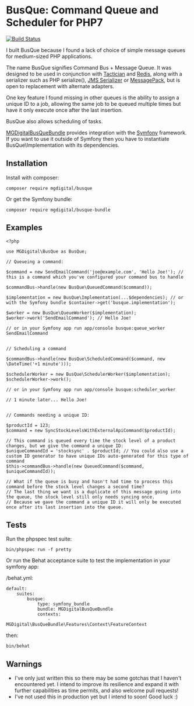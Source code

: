 BusQue: Command Queue and Scheduler for PHP7
============================================

[![Build Status](https://travis-ci.org/mgdigital/BusQue.svg?branch=master)](https://travis-ci.org/mgdigital/BusQue)

I built BusQue because I found a lack of choice of simple message queues for medium-sized PHP applications.

The name BusQue signifies Command Bus + Message Queue. It was designed to be used in conjunction with [Tactician](https://github.com/thephpleague/tactician) and [Redis](http://redis.io/), along with a serializer such as PHP serialize(), [JMS Serializer](https://github.com/schmittjoh/serializer) or [MessagePack](http://msgpack.org/), but is open to replacement with alternate adapters.

One key feature I found missing in other queues is the ability to assign a unique ID to a job, allowing the same job to be queued multiple times but have it only execute once after the last insertion.

BusQue also allows scheduling of tasks.

[MGDigitalBusQueBundle](https://github.com/mgdigital/BusQueBundle) provides integration with the [Symfony](http://symfony.com/) framework. If you want to use it outside of Symfony then you have to instantiate BusQue\Implementation with its dependencies.

Installation
------------

Install with composer:

    composer require mgdigital/busque
    
Or get the Symfony bundle:

    composer require mgdigital/busque-bundle

Examples
--------

    <?php
    
    use MGDigital\BusQue as BusQue;
    
    // Queueing a command:
    
    $command = new SendEmailCommand('joe@example.com', 'Hello Joe!'); // this is a command which you've configured your command bus to handle
    
    $commandBus->handle(new BusQue\QueuedCommand($command));
    
    $implementation = new BusQue\Implementation(...$dependencies); // or with the Symfony bundle $container->get('busque.implementation');
    
    $worker = new BusQue\QueueWorker($implementation);
    $worker->work('SendEmailCommand'); // Hello Joe!
    
    // or in your Symfony app run app/console busque:queue_worker SendEmailCommand
    
    
    // Scheduling a command
    
    $commandBus->handle(new BusQue\ScheduledCommand($command, new \DateTime('+1 minute')));
    
    $schedulerWorker = new BusQue\SchedulerWorker($implementation);
    $schedulerWorker->work();
    
    // or in your Symfony app run app/console busque:scheduler_worker
    
    // 1 minute later... Hello Joe!
    
    
    // Commands needing a unique ID:
    
    $productId = 123;
    $command = new SyncStockLevelsWithExternalApiCommand($productId);
    
    // This command is queued every time the stock level of a product changes, but we give the command a unique ID:
    $uniqueCommandId = 'stocksync' . $productId; // You could also use a custom ID generator to have unique IDs auto-generated for this type of command
    $this->commandBus->handle(new QueuedCommand($command, $uniqueCommandId));
    
    // What if the queue is busy and hasn't had time to process this command before the stock level changes a second time?
    // The last thing we want is a duplicate of this message going into the queue, the stock level still only needs syncing once.
    // Because we gave the command a unique ID it will only be executed once after its last insertion into the queue.
    

Tests
-----

Run the phpspec test suite:

    bin/phpspec run -f pretty

Or run the Behat acceptance suite to test the implementation in your symfony app:

/behat.yml:

    default:
        suites:
            busque:
                type: symfony_bundle
                bundle: MGDigitalBusQueBundle
                contexts:
                    - MGDigital\BusQueBundle\Features\Context\FeatureContext

then:

    bin/behat

Warnings
--------
- I've only just written this so there may be some gotchas that I haven't encountered yet. I intend to improve its resilience and expand it with further capabilities as time permits, and also welcome pull requests!
- I've not used this in production yet but I intend to soon! Good luck :)